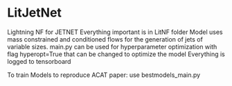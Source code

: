 # LitJetNet
Lightning NF for JETNET
Everything important is in LitNF folder
Model uses mass constrained and conditioned flows for the generation of jets of variable sizes. 
main.py can be used for hyperparameter optimization with flag hyperopt=True that can be changed to optimize the model
Everything is logged to tensorboard

To train Models to reproduce ACAT paper: use bestmodels_main.py
